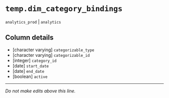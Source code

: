 # `temp.dim_category_bindings`
`analytics_prod` | `analytics`

## Column details
* [character varying] `categorizable_type`
* [character varying] `categorizable_id`
* [integer]   `category_id`
* [date]      `start_date`
* [date]      `end_date`
* [boolean]   `active`

-------------------------------------------------------------------------------
*Do not make edits above this line.*
